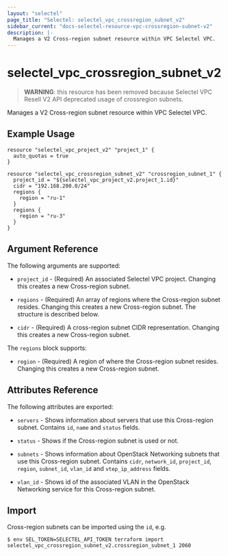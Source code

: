 ```yaml
---
layout: "selectel"
page_title: "Selectel: selectel_vpc_crossregion_subnet_v2"
sidebar_current: "docs-selectel-resource-vpc-crossregion-subnet-v2"
description: |-
  Manages a V2 Cross-region subnet resource within VPC Selectel VPC.
---
```


# selectel\_vpc\_crossregion_subnet_v2

> **WARNING**: this resource has been removed because Selectel VPC Resell V2 API deprecated usage of crossregion subnets.

Manages a V2 Cross-region subnet resource within VPC Selectel VPC.

## Example Usage

```hcl
resource "selectel_vpc_project_v2" "project_1" {
  auto_quotas = true
}

resource "selectel_vpc_crossregion_subnet_v2" "crossregion_subnet_1" {
  project_id = "${selectel_vpc_project_v2.project_1.id}"
  cidr = "192.168.200.0/24"
  regions {
    region = "ru-1"
  }
  regions {
    region = "ru-3"
  }
}
```

## Argument Reference

The following arguments are supported:

* `project_id` - (Required) An associated Selectel VPC project. Changing this
  creates a new Cross-region subnet.

* `regions` - (Required) An array of regions where the Cross-region subnet resides.
  Changing this creates a new Cross-region subnet. The structure is described below.

* `cidr` - (Required) A cross-region subnet CIDR representation. Changing this
  creates a new Cross-region subnet.

The `regions` block supports:

* `region` - (Required) A region of where the Cross-region subnet resides.
  Changing this creates a new Cross-region subnet.

## Attributes Reference

The following attributes are exported:

* `servers` - Shows information about servers that use this Cross-region subnet. Contains
  `id`, `name` and `status` fields.

* `status` - Shows if the Cross-region subnet is used or not.

* `subnets` - Shows information about OpenStack Networking subnets that use this
  Cross-region subnet. Contains `cidr`, `network_id`, `project_id`, `region`, `subnet_id`,
  `vlan_id` and `vtep_ip_address` fields.

* `vlan_id` - Shows id of the associated VLAN in the OpenStack Networking service for
  this Cross-region subnet.

## Import

Cross-region subnets can be imported using the `id`, e.g.

```shell
$ env SEL_TOKEN=SELECTEL_API_TOKEN terraform import selectel_vpc_crossregion_subnet_v2.crossregion_subnet_1 2060
```